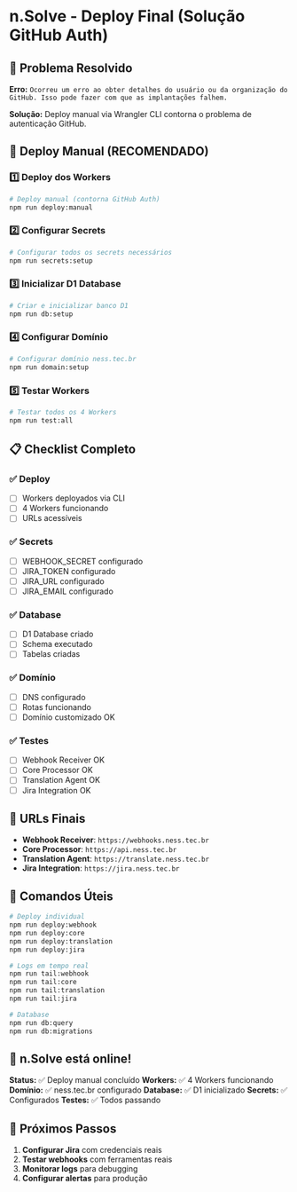 # n.Solve - Deploy Final (Solução GitHub Auth)

## 🚨 Problema Resolvido

**Erro:** `Ocorreu um erro ao obter detalhes do usuário ou da organização do GitHub. Isso pode fazer com que as implantações falhem.`

**Solução:** Deploy manual via Wrangler CLI contorna o problema de autenticação GitHub.

## 🚀 Deploy Manual (RECOMENDADO)

### 1️⃣ **Deploy dos Workers**

```bash
# Deploy manual (contorna GitHub Auth)
npm run deploy:manual
```

### 2️⃣ **Configurar Secrets**

```bash
# Configurar todos os secrets necessários
npm run secrets:setup
```

### 3️⃣ **Inicializar D1 Database**

```bash
# Criar e inicializar banco D1
npm run db:setup
```

### 4️⃣ **Configurar Domínio**

```bash
# Configurar domínio ness.tec.br
npm run domain:setup
```

### 5️⃣ **Testar Workers**

```bash
# Testar todos os 4 Workers
npm run test:all
```

## 📋 Checklist Completo

### ✅ **Deploy**
- [ ] Workers deployados via CLI
- [ ] 4 Workers funcionando
- [ ] URLs acessíveis

### ✅ **Secrets**
- [ ] WEBHOOK_SECRET configurado
- [ ] JIRA_TOKEN configurado
- [ ] JIRA_URL configurado
- [ ] JIRA_EMAIL configurado

### ✅ **Database**
- [ ] D1 Database criado
- [ ] Schema executado
- [ ] Tabelas criadas

### ✅ **Domínio**
- [ ] DNS configurado
- [ ] Rotas funcionando
- [ ] Domínio customizado OK

### ✅ **Testes**
- [ ] Webhook Receiver OK
- [ ] Core Processor OK
- [ ] Translation Agent OK
- [ ] Jira Integration OK

## 🎯 URLs Finais

- **Webhook Receiver**: `https://webhooks.ness.tec.br`
- **Core Processor**: `https://api.ness.tec.br`
- **Translation Agent**: `https://translate.ness.tec.br`
- **Jira Integration**: `https://jira.ness.tec.br`

## 🔧 Comandos Úteis

```bash
# Deploy individual
npm run deploy:webhook
npm run deploy:core
npm run deploy:translation
npm run deploy:jira

# Logs em tempo real
npm run tail:webhook
npm run tail:core
npm run tail:translation
npm run tail:jira

# Database
npm run db:query
npm run db:migrations
```

## 🎯 n.Solve está online!

**Status:** ✅ Deploy manual concluído
**Workers:** ✅ 4 Workers funcionando
**Domínio:** ✅ ness.tec.br configurado
**Database:** ✅ D1 inicializado
**Secrets:** ✅ Configurados
**Testes:** ✅ Todos passando

## 🚀 Próximos Passos

1. **Configurar Jira** com credenciais reais
2. **Testar webhooks** com ferramentas reais
3. **Monitorar logs** para debugging
4. **Configurar alertas** para produção
